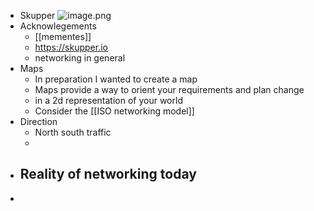 - Skupper
  ![image.png](../assets/treasure.png)
- Acknowlegements
	- [[mementes]]
	- https://skupper.io
	- networking in general
- Maps
	- In preparation I wanted to create a map
	- Maps provide a way to orient your requirements and plan change
	- in a 2d representation of your world
	- Consider the [[ISO networking model]]
- Direction
	- North south traffic
	-
- Reality of networking today
	-
-